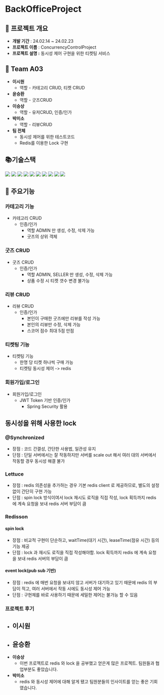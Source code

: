 # <strong>BackOfficeProject</strong>


## 🎁 프로젝트 개요


- **개발 기간** : 24.02.14 ~ 24.02.23
- **프로젝트 이름** : ConcurrencyControlProject
- **프로젝트 설명 :** 동시성 제어 구현을 위한 티켓팅 서비스


## 👩 Team A03

- <strong>이시원</strong>
    - 역할 - 카테고리 CRUD, 티켓 CRUD
- <strong>윤승환</strong>
    - 역할 - 굿즈CRUD
- <strong>이승상</strong>
    - 역할 - 유저CRUD, 인증/인가
- <strong>박미소</strong>
    - 역할 - 리뷰CRUD
- <strong>팀 전체</strong>
    - 동시성 제어를 위한 테스트코드
    - Redis를 이용한 Lock 구현



## **📚기술스택**

<img src="https://img.shields.io/badge/Spring-6DB33F?style=for-the-badge&logo=Spring&logoColor=white"/></a>
<img src="https://img.shields.io/badge/SpringBoot-6DB33F?style=for-the-badge&logo=SpringBoot&logoColor=white"/></a>
<img src="https://img.shields.io/badge/Kotlin-663399?style=for-the-badge&logo=Kotlin&logoColor=white"/></a>
<img src="https://img.shields.io/badge/GitHub-100000?style=for-the-badge&logo=github&logoColor=white">
<img src="https://img.shields.io/badge/PostgreSQL-316192?style=for-the-badge&logo=postgresql&logoColor=white">
<img src="	https://img.shields.io/badge/Amazon_AWS-232F3E?style=for-the-badge&logo=amazon-aws&logoColor=white">
<img src="https://img.shields.io/badge/Redis-FF2D20?style=for-the-badge&logo=Redis&logoColor=white">
<img src="https://img.shields.io/badge/Swagger-6DB33F?style=for-the-badge&logo=Swagger&logoColor=white">
<img src="https://img.shields.io/badge/H2-FF2D20?style=for-the-badge&logo=H2&logoColor=white">
<img src="https://img.shields.io/badge/docker-316192?style=for-the-badge&logo=docker&logoColor=white">

## 🎈 주요기능

### 카테고리 기능
- 카테고리 CRUD
  - 인증/인가
    - 역할 ADMIN 만 생성, 수정, 삭제 가능
    - 굿즈의 상위 객체
### 굿즈 CRUD
- 굿즈 CRUD
  - 인증/인가
    - 역할 ADMIN, SELLER 만 생성, 수정, 삭제 가능
    - 상품 수정 시 티켓 갯수 변경 불가능
### 리뷰 CRUD
- 리뷰 CRUD
  - 인증/인가
    - 본인이 구매한 굿즈에만 리뷰를 작성 가능
    - 본인의 리뷰만 수정, 삭제 가능
    - 스코어 점수 최대 5점 만점
### 티켓팅 기능
- 티켓팅 기능
  - 한명 당 티켓 하나씩 구매 가능
  - 티켓팅 동시성 제어 -> redis
### 회원가입/로그인
- 회원가입/로그인
  - JWT Token 기반 인증/인가
    - Spring Security 활용

## 동시성을 위해 사용한 lock
### @Synchronized 
- 장점 : 코드 간결성, 간단한 사용법, 일관성 유지
- 단점 : 단일 서버에서는 잘 작동하지만 서버를 scale out 해서 여러 대의 서버에서 작동할 경우 동시성 해결 불가

### Lettuce
- 장점 : redis 의존성을 추가하는 경우 기본 redis client 로 제공하므로, 별도의 설정 없이 간단히 구현 가능
- 단점 : spin lock 방식이여서 lock 재시도 로직을 직접 작성, lock 획득까지 redis 에 계속 요청을 보내 redis 서버 부담이 큼

### Redisson
#### spin lock
- 장점 : 비교적 구현이 단순하고, waitTime(대기 시간), leaseTime(점유 시간) 등의 기능 제공
- 단점 : lock 과 재시도 로직을 직접 작성해야함. lock 획득까지 redis 에 계속 요청을 보내 redis 서버의 부담이 큼
#### event lock(pub sub 기반)
- 장점 : redis 에 매번 요청을 보내지 않고 서버가 대기하고 있기 때문에 redis 의 부담이 적고, 여러 서버에서 작동 시에도 동시성 제어 가능
- 단점 : 구현체를 바로 사용하기 때문에 세밀한 제어는 불가능 할 수 있음


### 프로젝트 후기
- <strong>이시원</strong>
    -
- <strong>윤승환</strong>
    -
- <strong>이승상</strong>
    - 이번 프로젝트로 redis 와 lock 을 공부했고 얻은게 많은 프로젝트. 팀원들과 협업부분도 좋았습니다.
- <strong>박미소</strong>
    - redis 와 동시성 제어에 대해 알게 됐고 팀원분들의 인사이트를 얻는 좋은 기회였습니다.
